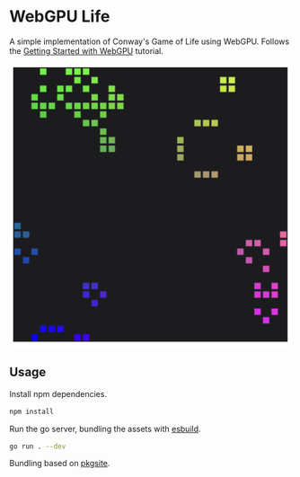 # WebGPU Life

A simple implementation of Conway's Game of Life using WebGPU.
Follows the [Getting Started with WebGPU][1] tutorial.

![WebGPU Life](./screenshot.png)

## Usage

Install npm dependencies.
```sh
npm install
```

Run the go server, bundling the assets with [esbuild][esbuild].
```sh
go run . --dev
```

Bundling based on [pkgsite][pkgsite].

[1]: https://codelabs.developers.google.com/your-first-webgpu-app#0
[esbuild]: https://esbuild.github.io/
[pkgsite]: https://github.com/golang/pkgsite
